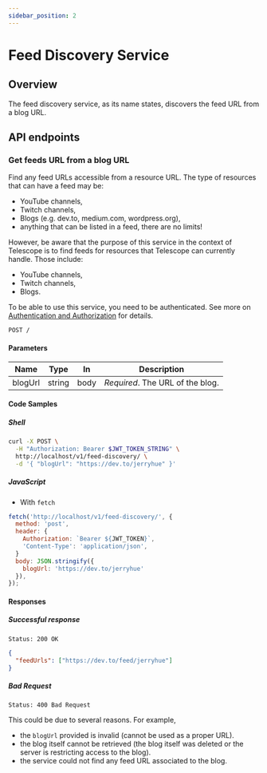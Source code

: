 ```yaml
---
sidebar_position: 2
---
```


# Feed Discovery Service

## Overview

The feed discovery service, as its name states, discovers the feed URL from a blog URL.

## API endpoints

### Get feeds URL from a blog URL

Find any feed URLs accessible from a resource URL. The type of resources that can
have a feed may be:

- YouTube channels,
- Twitch channels,
- Blogs (e.g. dev.to, medium.com, wordpress.org),
- anything that can be listed in a feed, there are no limits!

However, be aware that the purpose of this service in the context of Telescope
is to find feeds for resources that Telescope can currently handle. Those include:

- YouTube channels,
- Twitch channels,
- Blogs.

To be able to use this service, you need to be authenticated. See more on
[Authentication and Authorization](./auth.md) for details.

```
POST /
```

#### Parameters

| Name    | Type   | In   | Description                      |
| ------- | ------ | ---- | -------------------------------- |
| blogUrl | string | body | _Required_. The URL of the blog. |

#### Code Samples

##### Shell

```bash
curl -X POST \
  -H "Authorization: Bearer $JWT_TOKEN_STRING" \
  http://localhost/v1/feed-discovery/ \
  -d '{ "blogUrl": "https://dev.to/jerryhue" }'
```

##### JavaScript

- With `fetch`

```js
fetch('http://localhost/v1/feed-discovery/', {
  method: 'post',
  header: {
    Authorization: `Bearer ${JWT_TOKEN}`,
    'Content-Type': 'application/json',
  }
  body: JSON.stringify({
    blogUrl: 'https://dev.to/jerryhue'
  }),
});
```

#### Responses

##### Successful response

```
Status: 200 OK
```

```json
{
  "feedUrls": ["https://dev.to/feed/jerryhue"]
}
```

##### Bad Request

```
Status: 400 Bad Request
```

This could be due to several reasons. For example,

- the `blogUrl` provided is invalid (cannot be used as a proper URL).
- the blog itself cannot be retrieved (the blog itself was deleted or the
  server is restricting access to the blog).
- the service could not find any feed URL associated to the blog.
